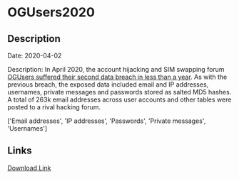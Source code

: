 # OGUsers2020

## Description

Date: 2020-04-02

Description:
In April 2020, the account hijacking and SIM swapping forum <a href="https://www.zdnet.com/article/hacking-forum-gets-hacked-for-the-second-time-in-a-year/" target="_blank" rel="noopener">OGUsers suffered their second data breach in less than a year</a>. As with the previous breach, the exposed data included email and IP addresses, usernames, private messages and passwords stored as salted MD5 hashes. A total of 263k email addresses across user accounts and other tables were posted to a rival hacking forum.


['Email addresses', 'IP addresses', 'Passwords', 'Private messages', 'Usernames']

## Links

[Download Link](https://link-to.net/1229997/513.5830023640947/dynamic/?r=aHR0cHM6Ly93d3cubWVkaWFmaXJlLmNvbS92aWV3L2NGSXhYN211VFpuYWtQRS9vZ3VzZXJzLmNvbS9maWxl)